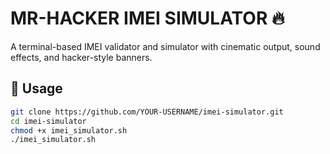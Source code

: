 
# MR-HACKER IMEI SIMULATOR 🔥

A terminal-based IMEI validator and simulator with cinematic output, sound effects, and hacker-style banners.

## 🚀 Usage

```bash
git clone https://github.com/YOUR-USERNAME/imei-simulator.git
cd imei-simulator
chmod +x imei_simulator.sh
./imei_simulator.sh
